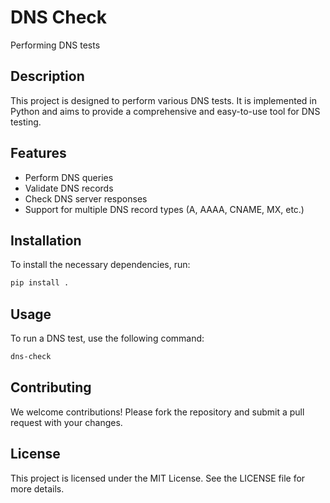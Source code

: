 # DNS Check

Performing DNS tests

## Description

This project is designed to perform various DNS tests. It is implemented in Python and aims to provide a comprehensive and easy-to-use tool for DNS testing.

## Features

- Perform DNS queries
- Validate DNS records
- Check DNS server responses
- Support for multiple DNS record types (A, AAAA, CNAME, MX, etc.)

## Installation
To install the necessary dependencies, run:

```bash
pip install .
```

## Usage
To run a DNS test, use the following command:

```bash
dns-check
```
## Contributing
We welcome contributions! Please fork the repository and submit a pull request with your changes.

## License
This project is licensed under the MIT License. See the LICENSE file for more details.